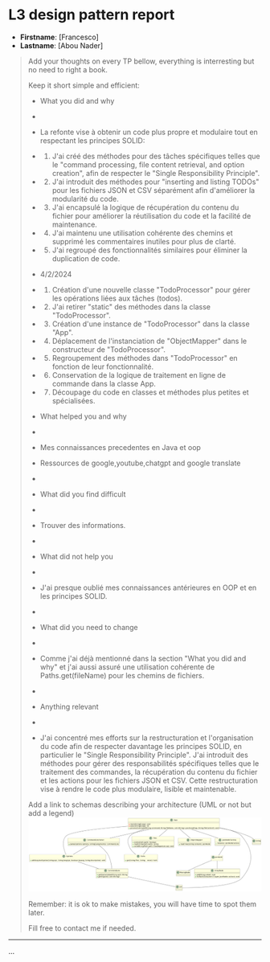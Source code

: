 # L3 design pattern report

- **Firstname**: [Francesco]
- **Lastname**: [Abou Nader]


> Add your thoughts on every TP bellow, everything is interresting but no need to right a book.
> 
> Keep it short simple and efficient:
> 
> - What you did and why
> - 
> - La refonte vise à obtenir un code plus propre et modulaire tout en respectant les principes SOLID:
> - 1) J'ai créé des méthodes pour des tâches spécifiques telles que le "command processing, file content retrieval, and option creation", afin de respecter le "Single Responsibility Principle".
> - 2) J'ai introduit des méthodes pour "inserting and listing TODOs" pour les fichiers JSON et CSV séparément afin d'améliorer la modularité du code.
> - 3) J'ai encapsulé la logique de récupération du contenu du fichier pour améliorer la réutilisation du code et la facilité de maintenance.
> - 4) J'ai maintenu une utilisation cohérente des chemins et supprimé les commentaires inutiles pour plus de clarté.
> - 5) J'ai regroupé des fonctionnalités similaires pour éliminer la duplication de code.
> 
> - 4/2/2024
> - 1) Création d'une nouvelle classe "TodoProcessor" pour gérer les opérations liées aux tâches (todos).
> - 2) J'ai retirer "static" des méthodes dans la classe "TodoProcessor".
> - 3) Création d'une instance de "TodoProcessor" dans la classe "App".
> - 4) Déplacement de l'instanciation de "ObjectMapper" dans le constructeur de "TodoProcessor".
> - 5) Regroupement des méthodes dans "TodoProcessor" en fonction de leur fonctionnalité.
> - 6) Conservation de la logique de traitement en ligne de commande dans la classe App.
> - 7) Découpage du code en classes et méthodes plus petites et spécialisées.
>
> - What helped you and why
> - 
> - Mes connaissances precedentes en Java et oop
> - Ressources de google,youtube,chatgpt and google translate
> -
> - What did you find difficult
> - 
> - Trouver des informations.
> - 
> - What did not help you
> - 
> - J'ai presque oublié mes connaissances antérieures en OOP et en les principes SOLID.
> -
> - What did you need to change
> - 
> - Comme j'ai déjà mentionné dans la section "What you did and why" et j'ai aussi assuré une utilisation cohérente de Paths.get(fileName) pour les chemins de fichiers.
> - 
> - Anything relevant
> - 
> - J'ai concentré mes efforts sur la restructuration et l'organisation du code afin de respecter davantage les principes SOLID, en particulier le "Single Responsibility Principle". J'ai introduit des méthodes pour gérer des responsabilités spécifiques telles que le traitement des commandes, la récupération du contenu du fichier et les actions pour les fichiers JSON et CSV. Cette restructuration vise à rendre le code plus modulaire, lisible et maintenable.
> 
> Add a link to schemas describing your architecture (UML or not but add a legend)
> ![Uml](uml.png)
> 
> Remember: it is ok to make mistakes, you will have time to spot them later.
> 
> Fill free to contact me if needed.

---
...
